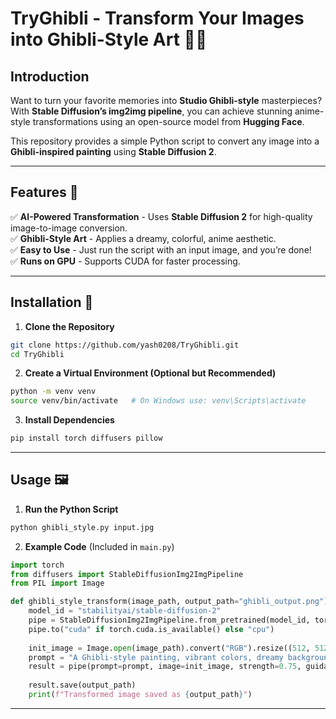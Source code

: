 # TryGhibli - Transform Your Images into Ghibli-Style Art 🎨✨

## Introduction
Want to turn your favorite memories into **Studio Ghibli-style** masterpieces? With **Stable Diffusion’s img2img pipeline**, you can achieve stunning anime-style transformations using an open-source model from **Hugging Face**.

This repository provides a simple Python script to convert any image into a **Ghibli-inspired painting** using **Stable Diffusion 2**.

---

## Features 🚀
✅ **AI-Powered Transformation** - Uses **Stable Diffusion 2** for high-quality image-to-image conversion.  
✅ **Ghibli-Style Art** - Applies a dreamy, colorful, anime aesthetic.  
✅ **Easy to Use** - Just run the script with an input image, and you’re done!  
✅ **Runs on GPU** - Supports CUDA for faster processing.  

---

## Installation 🔧
1. **Clone the Repository**
```sh
git clone https://github.com/yash0208/TryGhibli.git
cd TryGhibli
```

2. **Create a Virtual Environment (Optional but Recommended)**
```sh
python -m venv venv
source venv/bin/activate   # On Windows use: venv\Scripts\activate
```

3. **Install Dependencies**
```sh
pip install torch diffusers pillow
```

---

## Usage 🖼️
1. **Run the Python Script**
```sh
python ghibli_style.py input.jpg
```

2. **Example Code** (Included in `main.py`)
```python
import torch
from diffusers import StableDiffusionImg2ImgPipeline
from PIL import Image

def ghibli_style_transform(image_path, output_path="ghibli_output.png"):
    model_id = "stabilityai/stable-diffusion-2"
    pipe = StableDiffusionImg2ImgPipeline.from_pretrained(model_id, torch_dtype=torch.float16)
    pipe.to("cuda" if torch.cuda.is_available() else "cpu")
    
    init_image = Image.open(image_path).convert("RGB").resize((512, 512))
    prompt = "A Ghibli-style painting, vibrant colors, dreamy background, anime aesthetic"
    result = pipe(prompt=prompt, image=init_image, strength=0.75, guidance_scale=7.5).images[0]
    
    result.save(output_path)
    print(f"Transformed image saved as {output_path}")
```

---
